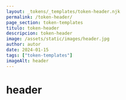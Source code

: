 ```yaml
---
layout: _tokens/_templates/token-header.njk
permalink: /token-header/
page_section: token-templates
titulo: token-header
descripcion: token-header
image: /assets/static/images/header.jpg
author: autor
date: 2024-01-15
tags: ["token-templates"]
imageAlt: header
---
```


# header
